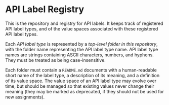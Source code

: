 # API Label Registry

This is the repository and registry for API labels. It keeps track of registered API label types, and of the value spaces associated with these registered API label types.

Each *API label type* is represented by a *top-level folder in this repository*, with the folder name representing the API label type name. API label type names are strings containing ASCII characters, numbers, and hyphens. They must be treated as being case-insensitive.

Each folder must contain a `README.md` documents with a human-readable short name of the label type, a description of its meaning, and a definition of its value space. The value space of an API label type may evolve over time, but should be managed so that existing values never change their meaning (they may be marked as deprecated, if they should not be used for new assignments).